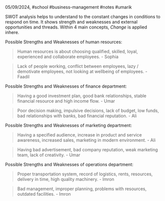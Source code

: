 05/09/2024, #school #business-management #notes #umarik 

SWOT analysis helps to understand to the constant changes in conditions to respond on time. It shows strength and weaknesses and external opportunities and threads. Within 4 main concepts, *Change* is applied inhere. 

Possible Strengths and Weaknesses of human resources:
> Human resources is about choosing qualified, skilled, loyal, experienced and collaborate employees. - Sophia

> Lack of people working, conflict between employees, lazy / demotivate employees, not looking at wellbeing of employees. - Faadil

Possible Strengths and Weaknesses of finance department:
> Having a good investment plan, good bank relationships, stable financial resource and high income flow. - Umar

> Poor decision making, impulsive decisions, lack of budget, low funds, bad relationships with banks, bad financial reputation. - Ali

Possible Strengths and Weaknesses of marketing department:
> Having a specified audience, increase in product and service awareness, increased sales, marketing in modern environment. - Ali

> Having bad advertisement, bad company reputation, weak marketing team, lack of creativity. - Umar

Possible Strengths and Weaknesses of operations department:
> Proper transportation system, record of logistics, rents, resources, delivery in time, high quality machinery. - Imron

> Bad management, improper planning, problems with resources, outdated facilities. - Imron